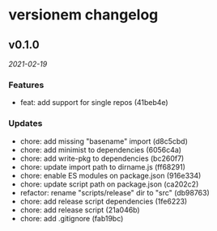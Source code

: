 # versionem changelog

## v0.1.0

_2021-02-19_

### Features

- feat: add support for single repos (41beb4e)

### Updates

- chore: add missing "basename" import (d8c5cbd)
- chore: add minimist to dependencies (6056c4a)
- chore: add write-pkg to dependencies (bc260f7)
- chore: update import path to dirname.js (ff68291)
- chore: enable ES modules on package.json (916e334)
- chore: update script path on package.json (ca202c2)
- refactor: rename "scripts/release" dir to "src" (db98763)
- chore: add release script dependencies (1fe6223)
- chore: add release script (21a046b)
- chore: add .gitignore (fab19bc)